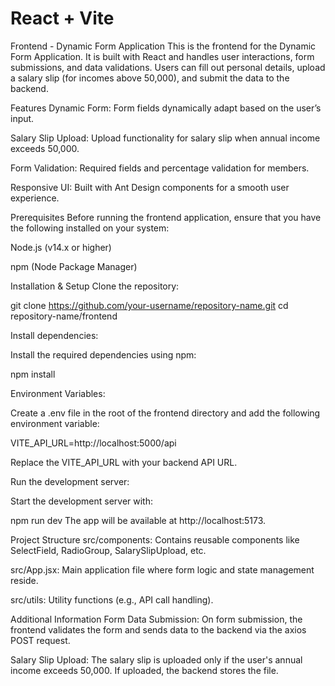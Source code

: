 # React + Vite

Frontend - Dynamic Form Application
This is the frontend for the Dynamic Form Application. It is built with React and handles user interactions, form submissions, and data validations. Users can fill out personal details, upload a salary slip (for incomes above 50,000), and submit the data to the backend.

Features
Dynamic Form: Form fields dynamically adapt based on the user’s input.

Salary Slip Upload: Upload functionality for salary slip when annual income exceeds 50,000.

Form Validation: Required fields and percentage validation for members.

Responsive UI: Built with Ant Design components for a smooth user experience.

Prerequisites
Before running the frontend application, ensure that you have the following installed on your system:

Node.js (v14.x or higher)

npm (Node Package Manager)

Installation & Setup
Clone the repository:

git clone https://github.com/your-username/repository-name.git
cd repository-name/frontend

Install dependencies:

Install the required dependencies using npm:

npm install

Environment Variables:

Create a .env file in the root of the frontend directory and add the following environment variable:

VITE_API_URL=http://localhost:5000/api

Replace the VITE_API_URL with your backend API URL.

Run the development server:

Start the development server with:

npm run dev
The app will be available at http://localhost:5173.

Project Structure
src/components: Contains reusable components like SelectField, RadioGroup, SalarySlipUpload, etc.

src/App.jsx: Main application file where form logic and state management reside.

src/utils: Utility functions (e.g., API call handling).

Additional Information
Form Data Submission: On form submission, the frontend validates the form and sends data to the backend via the axios POST request.

Salary Slip Upload: The salary slip is uploaded only if the user's annual income exceeds 50,000. If uploaded, the backend stores the file.


